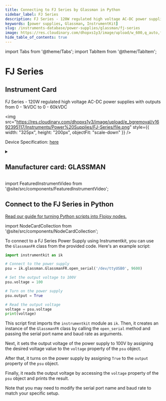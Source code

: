 ```yaml
---
title: Connecting to FJ Series by Glassman in Python
sidebar_label: FJ Series
description: FJ Series - 120W regulated high voltage AC-DC power supplies with outputs from 0 - 1kVDC to 0 - 60kVDC
keywords: [power supplies, Glassman, InstrumentKit]
slug: /instruments-database/power-supplies/glassman/fj-series
image: https://res.cloudinary.com/dhopxs1y3/image/upload/w_600,q_auto,f_auto/e_bgremoval/v1692395117/Instruments/Power%20Supplies/FJ-Series/file.jpg
hide_table_of_contents: true
---
```


import Tabs from '@theme/Tabs';
import TabItem from '@theme/TabItem';

# FJ Series

## Instrument Card

<div className="flex">

<div>

FJ Series - 120W regulated high voltage AC-DC power supplies with outputs from 0 - 1kVDC to 0 - 60kVDC

</div>

<img src="https://res.cloudinary.com/dhopxs1y3/image/upload/e_bgremoval/v1692395117/Instruments/Power%20Supplies/FJ-Series/file.png" style={{ width: "325px", height: "200px", objectFit: "scale-down" }} />

</div>

<div className="flex text-center">

<p>Device Specification: <a target="\_blank" href="https://www.xppower.com/portals/0/pdfs/SF_FJ.pdf">here</a></p>

</div>

<details style={{ marginTop: "15px"}}>
<summary><h2>Manufacturer card: GLASSMAN</h2></summary>

<img src="https://res.cloudinary.com/dhopxs1y3/image/upload/v1692806188/Instruments/Vendor%20Logos/Glassman.png" style={{ width: "100%", height: "170px",objectFit: "scale-down" }} />

Looking for the leading manufacturer of AC-DC **power** supplies, DC-DC converters, high voltage, RF & custom **power** products? Discover our extensive range.

<ul>
  <li>Headquarters: Singapore</li>
  <li>Yearly Revenue (millions, USD): 295.0</li>
  <li>Vendor Website: <a href="https://www.xppower.com">here</a></li>
</ul>
</details>

import FeaturedInstrumentVideo from '@site/src/components/FeaturedInstrumentVideo';

<FeaturedInstrumentVideo category='POWER_SUPPLIES' manufacturer='GLASSMAN'></FeaturedInstrumentVideo>


## Connect to the FJ Series in Python

[Read our guide for turning Python scripts into Flojoy nodes.](https://docs.flojoy.ai/contribution/blocks/custom-flojoy-block/)

import NodeCardCollection from '@site/src/components/NodeCardCollection';

<Tabs>

<TabItem value="Flojoy" label="Flojoy" className="flojoy-instrument-tabs">

<NodeCardCollection category='POWER_SUPPLIES' manufacturer='GLASSMAN'></NodeCardCollection>

</TabItem>
<TabItem value="InstrumentKit" label="InstrumentKit">

To connect to a FJ Series Power Supply using Instrumentkit, you can use the `GlassmanFR` class from the provided code. Here's an example script:

```python
import instrumentkit as ik

# Connect to the power supply
psu = ik.glassman.GlassmanFR.open_serial('/dev/ttyUSB0', 9600)

# Set the output voltage to 100V
psu.voltage = 100

# Turn on the power supply
psu.output = True

# Read the output voltage
voltage = psu.voltage
print(voltage)
```

This script first imports the `instrumentkit` module as `ik`. Then, it creates an instance of the `GlassmanFR` class by calling the `open_serial` method and passing the serial port name and baud rate as arguments.

Next, it sets the output voltage of the power supply to 100V by assigning the desired voltage value to the `voltage` property of the `psu` object.

After that, it turns on the power supply by assigning `True` to the `output` property of the `psu` object.

Finally, it reads the output voltage by accessing the `voltage` property of the `psu` object and prints the result.

Note that you may need to modify the serial port name and baud rate to match your specific setup.

</TabItem>
</Tabs>